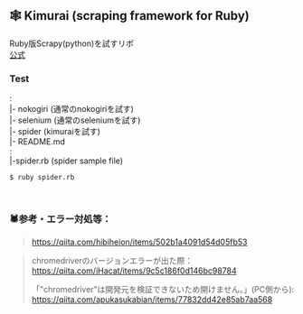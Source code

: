 ## 🕸 Kimurai (scraping framework for Ruby)  

Ruby版Scrapy(python)を試すリポ  
[公式](https://github.com/vifreefly/kimuraframework )

### Test
:   
|- nokogiri (通常のnokogiriを試す)  
|- selenium (通常のseleniumを試す)  
|- spider (kimuraiを試す)   
|- README.md  
:  
|-spider.rb (spider sample file)
```
$ ruby spider.rb
```


<br/>

### 🕷参考・エラー対処等：
> https://qiita.com/hibiheion/items/502b1a4091d54d05fb53  

> chromedriverのバージョンエラーが出た際：  
https://qiita.com/iHacat/items/9c5c186f0d146bc98784
>
>「"chromedriver"は開発元を検証できないため開けません。」(PC側から):  
https://qiita.com/apukasukabian/items/77832dd42e85ab7aa568